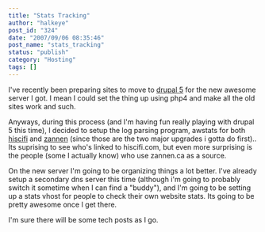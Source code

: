 ```yaml
---
title: "Stats Tracking"
author: "halkeye"
post_id: "324"
date: "2007/09/06 08:35:46"
post_name: "stats_tracking"
status: "publish"
category: "Hosting"
tags: []
---
```


I've recently been preparing sites to move to [drupal 5](https://www.drupal.org) for the new awesome server I got. I mean I could set the thing up using php4 and make all the old sites work and such.

Anyways, during this process (and I'm having fun really playing with drupal 5 this time), I decided to setup the log parsing program, awstats for both [hiscifi](https://www.hiscifi.com) and [zannen](https://www.zannen.ca) (since those are the two major upgrades i gotta do first).. Its suprising to see who's linked to hiscifi.com, but even more surprising is the people (some I actually know) who use zannen.ca as a source.

On the new server I'm going to be organizing things a lot better. I've already setup a secondary dns server this time (although i'm going to probably switch it sometime when I can find a "buddy"), and I'm going to be setting up a stats vhost for people to check their own website stats. Its going to be pretty awesome once I get there.

I'm sure there will be some tech posts as I go.
